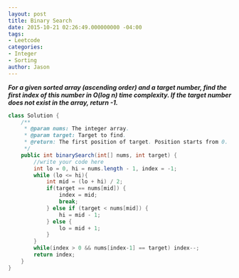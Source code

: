 ```yaml
---
layout: post
title: Binary Search
date: 2015-10-21 02:26:49.000000000 -04:00
tags:
- Leetcode
categories:
- Integer
- Sorting
author: Jason
---
```

<p><strong><em>For a given sorted array (ascending order) and a target number, find the first index of this number in O(log n) time complexity. If the target number does not exist in the array, return -1.</em></strong></p>


``` java
class Solution {
    /**
     * @param nums: The integer array.
     * @param target: Target to find.
     * @return: The first position of target. Position starts from 0.
     */
    public int binarySearch(int[] nums, int target) {
        //write your code here
        int lo = 0, hi = nums.length - 1, index = -1;
        while (lo <= hi){
            int mid = (lo + hi) / 2;
            if(target == nums[mid]) {
                index = mid;
                break;
            } else if (target < nums[mid]) {
                hi = mid - 1;
            } else {
                lo = mid + 1;
            }
        }
        while(index > 0 && nums[index-1] == target) index--;
        return index;
    }
}
```
